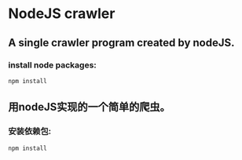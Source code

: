 # NodeJS crawler

## A single crawler program created by nodeJS.

### install node packages:
	npm install
	
## 用nodeJS实现的一个简单的爬虫。

### 安装依赖包:
	npm install
